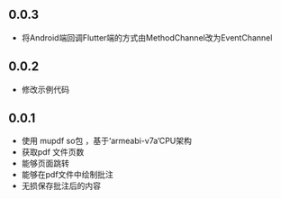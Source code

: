 ## 0.0.3
* 将Android端回调Flutter端的方式由MethodChannel改为EventChannel



## 0.0.2

* 修改示例代码


## 0.0.1

* 使用 mupdf so包 ，基于‘armeabi-v7a’CPU架构
* 获取pdf 文件页数
* 能够页面跳转
* 能够在pdf文件中绘制批注
* 无损保存批注后的内容